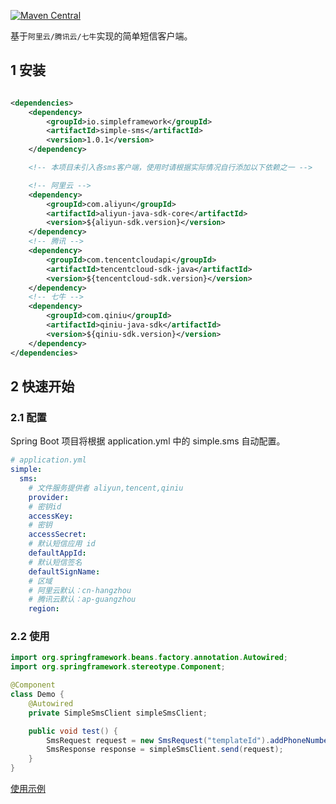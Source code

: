 [![Maven Central](https://img.shields.io/maven-central/v/io.simpleframework/simple-sms.svg?label=Maven%20Central)](https://search.maven.org/search?q=g:%22io.simpleframework%22%20AND%20a:%22simple-sms%22)

基于`阿里云/腾讯云/七牛`实现的简单短信客户端。

## 1 安装

```xml

<dependencies>
    <dependency>
        <groupId>io.simpleframework</groupId>
        <artifactId>simple-sms</artifactId>
        <version>1.0.1</version>
    </dependency>

    <!-- 本项目未引入各sms客户端，使用时请根据实际情况自行添加以下依赖之一 -->

    <!-- 阿里云 -->
    <dependency>
        <groupId>com.aliyun</groupId>
        <artifactId>aliyun-java-sdk-core</artifactId>
        <version>${aliyun-sdk.version}</version>
    </dependency>
    <!-- 腾讯 -->
    <dependency>
        <groupId>com.tencentcloudapi</groupId>
        <artifactId>tencentcloud-sdk-java</artifactId>
        <version>${tencentcloud-sdk.version}</version>
    </dependency>
    <!-- 七牛 -->
    <dependency>
        <groupId>com.qiniu</groupId>
        <artifactId>qiniu-java-sdk</artifactId>
        <version>${qiniu-sdk.version}</version>
    </dependency>
</dependencies>
```

## 2 快速开始

### 2.1 配置

Spring Boot 项目将根据 application.yml 中的 simple.sms 自动配置。

```yml
# application.yml
simple:
  sms:
    # 文件服务提供者 aliyun,tencent,qiniu
    provider:
    # 密钥id
    accessKey:
    # 密钥
    accessSecret:
    # 默认短信应用 id
    defaultAppId:
    # 默认短信签名
    defaultSignName:
    # 区域
    # 阿里云默认：cn-hangzhou
    # 腾讯云默认：ap-guangzhou
    region:
```

### 2.2 使用

```java
import org.springframework.beans.factory.annotation.Autowired;
import org.springframework.stereotype.Component;

@Component
class Demo {
    @Autowired
    private SimpleSmsClient simpleSmsClient;

    public void test() {
        SmsRequest request = new SmsRequest("templateId").addPhoneNumbers("phoneNumbers");
        SmsResponse response = simpleSmsClient.send(request);
    }
}
```

[使用示例](https://github.com/loyayz/simple-sample)
